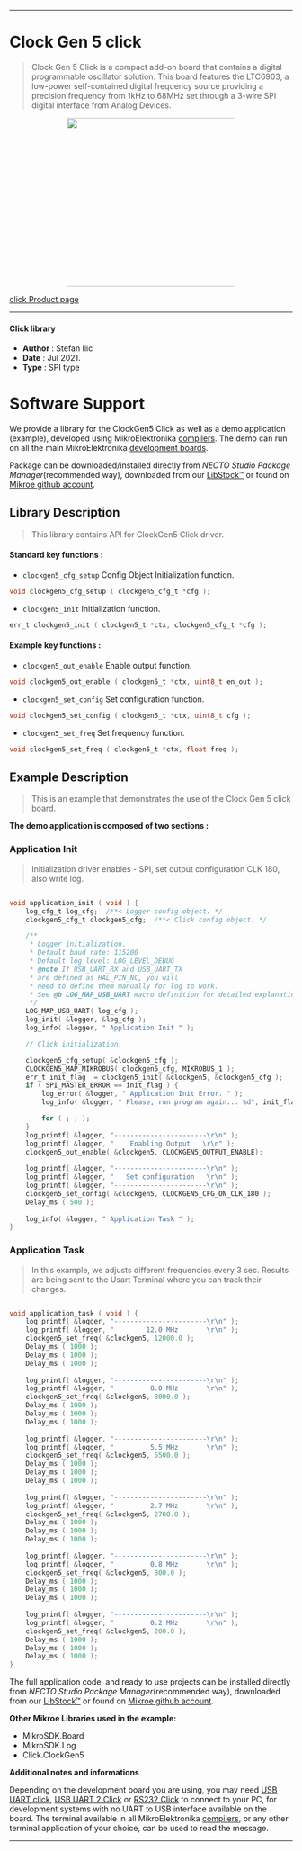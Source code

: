 
---
# Clock Gen 5 click

> Clock Gen 5 Click is a compact add-on board that contains a digital programmable oscillator solution. This board features the LTC6903, a low-power self-contained digital frequency source providing a precision frequency from 1kHz to 68MHz set through a 3-wire SPI digital interface from Analog Devices. 

<p align="center">
  <img src="https://download.mikroe.com/images/click_for_ide/clockgen5_click.png" height=300px>
</p>

[click Product page](https://www.mikroe.com/clock-gen-5-click)

---


#### Click library

- **Author**        : Stefan Ilic
- **Date**          : Jul 2021.
- **Type**          : SPI type


# Software Support

We provide a library for the ClockGen5 Click
as well as a demo application (example), developed using MikroElektronika
[compilers](https://www.mikroe.com/necto-studio).
The demo can run on all the main MikroElektronika [development boards](https://www.mikroe.com/development-boards).

Package can be downloaded/installed directly from *NECTO Studio Package Manager*(recommended way), downloaded from our [LibStock&trade;](https://libstock.mikroe.com) or found on [Mikroe github account](https://github.com/MikroElektronika/mikrosdk_click_v2/tree/master/clicks).

## Library Description

> This library contains API for ClockGen5 Click driver.

#### Standard key functions :

- `clockgen5_cfg_setup` Config Object Initialization function.
```c
void clockgen5_cfg_setup ( clockgen5_cfg_t *cfg );
```

- `clockgen5_init` Initialization function.
```c
err_t clockgen5_init ( clockgen5_t *ctx, clockgen5_cfg_t *cfg );
```

#### Example key functions :

- `clockgen5_out_enable` Enable output function.
```c
void clockgen5_out_enable ( clockgen5_t *ctx, uint8_t en_out );
```

- `clockgen5_set_config` Set configuration function.
```c
void clockgen5_set_config ( clockgen5_t *ctx, uint8_t cfg );
```

- `clockgen5_set_freq` Set frequency function.
```c
void clockgen5_set_freq ( clockgen5_t *ctx, float freq );
```

## Example Description

> This is an example that demonstrates the use of the Clock Gen 5 click board.

**The demo application is composed of two sections :**

### Application Init

> Initialization driver enables - SPI, set output configuration CLK 180, also write log.

```c

void application_init ( void ) {
    log_cfg_t log_cfg;  /**< Logger config object. */
    clockgen5_cfg_t clockgen5_cfg;  /**< Click config object. */

    /** 
     * Logger initialization.
     * Default baud rate: 115200
     * Default log level: LOG_LEVEL_DEBUG
     * @note If USB_UART_RX and USB_UART_TX 
     * are defined as HAL_PIN_NC, you will 
     * need to define them manually for log to work. 
     * See @b LOG_MAP_USB_UART macro definition for detailed explanation.
     */
    LOG_MAP_USB_UART( log_cfg );
    log_init( &logger, &log_cfg );
    log_info( &logger, " Application Init " );

    // Click initialization.

    clockgen5_cfg_setup( &clockgen5_cfg );
    CLOCKGEN5_MAP_MIKROBUS( clockgen5_cfg, MIKROBUS_1 );
    err_t init_flag  = clockgen5_init( &clockgen5, &clockgen5_cfg );
    if ( SPI_MASTER_ERROR == init_flag ) {
        log_error( &logger, " Application Init Error. " );
        log_info( &logger, " Please, run program again... %d", init_flag );

        for ( ; ; );
    }
    log_printf( &logger, "-----------------------\r\n" );
    log_printf( &logger, "    Enabling Output   \r\n" );
    clockgen5_out_enable( &clockgen5, CLOCKGEN5_OUTPUT_ENABLE);
    
    log_printf( &logger, "-----------------------\r\n" );
    log_printf( &logger, "   Set configuration   \r\n" );
    log_printf( &logger, "-----------------------\r\n" );
    clockgen5_set_config( &clockgen5, CLOCKGEN5_CFG_ON_CLK_180 );
    Delay_ms ( 500 );
    
    log_info( &logger, " Application Task " );
}

```

### Application Task

> In this example, we adjusts different frequencies every 3 sec. Results are being sent to the Usart Terminal where you can track their changes.

```c

void application_task ( void ) {
    log_printf( &logger, "-----------------------\r\n" );
    log_printf( &logger, "        12.0 MHz       \r\n" );
    clockgen5_set_freq( &clockgen5, 12000.0 );
    Delay_ms ( 1000 );
    Delay_ms ( 1000 );
    Delay_ms ( 1000 );
    
    log_printf( &logger, "-----------------------\r\n" );
    log_printf( &logger, "         8.0 MHz       \r\n" );
    clockgen5_set_freq( &clockgen5, 8000.0 );
    Delay_ms ( 1000 );
    Delay_ms ( 1000 );
    Delay_ms ( 1000 );
    
    log_printf( &logger, "-----------------------\r\n" );
    log_printf( &logger, "         5.5 MHz       \r\n" );
    clockgen5_set_freq( &clockgen5, 5500.0 );
    Delay_ms ( 1000 );
    Delay_ms ( 1000 );
    Delay_ms ( 1000 );
    
    log_printf( &logger, "-----------------------\r\n" );
    log_printf( &logger, "         2.7 MHz       \r\n" );
    clockgen5_set_freq( &clockgen5, 2700.0 );
    Delay_ms ( 1000 );
    Delay_ms ( 1000 );
    Delay_ms ( 1000 );
    
    log_printf( &logger, "-----------------------\r\n" );
    log_printf( &logger, "         0.8 MHz       \r\n" );
    clockgen5_set_freq( &clockgen5, 800.0 );
    Delay_ms ( 1000 );
    Delay_ms ( 1000 );
    Delay_ms ( 1000 );
    
    log_printf( &logger, "-----------------------\r\n" );
    log_printf( &logger, "         0.2 MHz       \r\n" );
    clockgen5_set_freq( &clockgen5, 200.0 );
    Delay_ms ( 1000 );
    Delay_ms ( 1000 );
    Delay_ms ( 1000 );
}

```


The full application code, and ready to use projects can be installed directly from *NECTO Studio Package Manager*(recommended way), downloaded from our [LibStock&trade;](https://libstock.mikroe.com) or found on [Mikroe github account](https://github.com/MikroElektronika/mikrosdk_click_v2/tree/master/clicks).

**Other Mikroe Libraries used in the example:**

- MikroSDK.Board
- MikroSDK.Log
- Click.ClockGen5

**Additional notes and informations**

Depending on the development board you are using, you may need
[USB UART click](http://shop.mikroe.com/usb-uart-click),
[USB UART 2 Click](http://shop.mikroe.com/usb-uart-2-click) or
[RS232 Click](http://shop.mikroe.com/rs232-click) to connect to your PC, for
development systems with no UART to USB interface available on the board. The
terminal available in all MikroElektronika
[compilers](http://shop.mikroe.com/compilers), or any other terminal application
of your choice, can be used to read the message.

---
